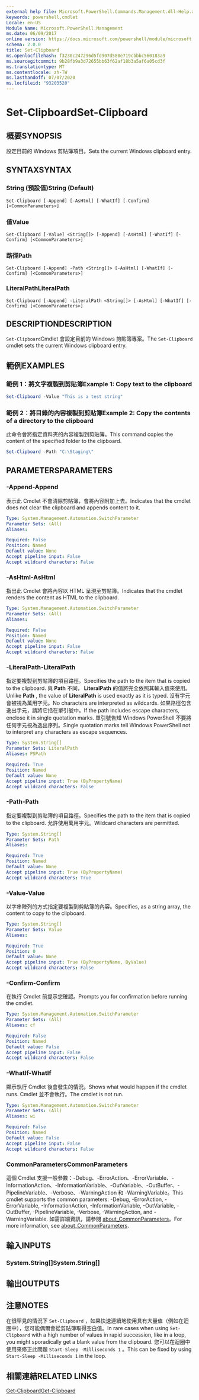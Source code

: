 ```yaml
---
external help file: Microsoft.PowerShell.Commands.Management.dll-Help.xml
keywords: powershell,cmdlet
Locale: en-US
Module Name: Microsoft.PowerShell.Management
ms.date: 06/09/2017
online version: https://docs.microsoft.com/powershell/module/microsoft.powershell.management/set-clipboard?view=powershell-5.1&WT.mc_id=ps-gethelp
schema: 2.0.0
title: Set-Clipboard
ms.openlocfilehash: f3230c247296d5fd907d580e719cbbbc560183a9
ms.sourcegitcommit: 9b28fb9a3d72655bb63f62af18b3a5af6a05cd3f
ms.translationtype: MT
ms.contentlocale: zh-TW
ms.lasthandoff: 07/07/2020
ms.locfileid: "93203520"
---
```

# <span data-ttu-id="8a0d6-103">Set-Clipboard</span><span class="sxs-lookup"><span data-stu-id="8a0d6-103">Set-Clipboard</span></span>

## <span data-ttu-id="8a0d6-104">概要</span><span class="sxs-lookup"><span data-stu-id="8a0d6-104">SYNOPSIS</span></span>
<span data-ttu-id="8a0d6-105">設定目前的 Windows 剪貼簿項目。</span><span class="sxs-lookup"><span data-stu-id="8a0d6-105">Sets the current Windows clipboard entry.</span></span>

## <span data-ttu-id="8a0d6-106">SYNTAX</span><span class="sxs-lookup"><span data-stu-id="8a0d6-106">SYNTAX</span></span>

### <span data-ttu-id="8a0d6-107">String (預設值)</span><span class="sxs-lookup"><span data-stu-id="8a0d6-107">String (Default)</span></span>

```
Set-Clipboard [-Append] [-AsHtml] [-WhatIf] [-Confirm] [<CommonParameters>]
```

### <span data-ttu-id="8a0d6-108">值</span><span class="sxs-lookup"><span data-stu-id="8a0d6-108">Value</span></span>

```
Set-Clipboard [-Value] <String[]> [-Append] [-AsHtml] [-WhatIf] [-Confirm] [<CommonParameters>]
```

### <span data-ttu-id="8a0d6-109">路徑</span><span class="sxs-lookup"><span data-stu-id="8a0d6-109">Path</span></span>

```
Set-Clipboard [-Append] -Path <String[]> [-AsHtml] [-WhatIf] [-Confirm] [<CommonParameters>]
```

### <span data-ttu-id="8a0d6-110">LiteralPath</span><span class="sxs-lookup"><span data-stu-id="8a0d6-110">LiteralPath</span></span>

```
Set-Clipboard [-Append] -LiteralPath <String[]> [-AsHtml] [-WhatIf] [-Confirm] [<CommonParameters>]
```

## <span data-ttu-id="8a0d6-111">DESCRIPTION</span><span class="sxs-lookup"><span data-stu-id="8a0d6-111">DESCRIPTION</span></span>

<span data-ttu-id="8a0d6-112">`Set-Clipboard`Cmdlet 會設定目前的 Windows 剪貼簿專案。</span><span class="sxs-lookup"><span data-stu-id="8a0d6-112">The `Set-Clipboard` cmdlet sets the current Windows clipboard entry.</span></span>

## <span data-ttu-id="8a0d6-113">範例</span><span class="sxs-lookup"><span data-stu-id="8a0d6-113">EXAMPLES</span></span>

### <span data-ttu-id="8a0d6-114">範例 1：將文字複製到剪貼簿</span><span class="sxs-lookup"><span data-stu-id="8a0d6-114">Example 1: Copy text to the clipboard</span></span>

```powershell
Set-Clipboard -Value "This is a test string"
```

### <span data-ttu-id="8a0d6-115">範例 2︰將目錄的內容複製到剪貼簿</span><span class="sxs-lookup"><span data-stu-id="8a0d6-115">Example 2: Copy the contents of a directory to the clipboard</span></span>

<span data-ttu-id="8a0d6-116">此命令會將指定資料夾的內容複製到剪貼簿。</span><span class="sxs-lookup"><span data-stu-id="8a0d6-116">This command copies the content of the specified folder to the clipboard.</span></span>

```powershell
Set-Clipboard -Path "C:\Staging\"
```

## <span data-ttu-id="8a0d6-117">PARAMETERS</span><span class="sxs-lookup"><span data-stu-id="8a0d6-117">PARAMETERS</span></span>

### <span data-ttu-id="8a0d6-118">-Append</span><span class="sxs-lookup"><span data-stu-id="8a0d6-118">-Append</span></span>

<span data-ttu-id="8a0d6-119">表示此 Cmdlet 不會清除剪貼簿，會將內容附加上去。</span><span class="sxs-lookup"><span data-stu-id="8a0d6-119">Indicates that the cmdlet does not clear the clipboard and appends content to it.</span></span>

```yaml
Type: System.Management.Automation.SwitchParameter
Parameter Sets: (All)
Aliases:

Required: False
Position: Named
Default value: None
Accept pipeline input: False
Accept wildcard characters: False
```

### <span data-ttu-id="8a0d6-120">-AsHtml</span><span class="sxs-lookup"><span data-stu-id="8a0d6-120">-AsHtml</span></span>

<span data-ttu-id="8a0d6-121">指出此 Cmdlet 會將內容以 HTML 呈現至剪貼簿。</span><span class="sxs-lookup"><span data-stu-id="8a0d6-121">Indicates that the cmdlet renders the content as HTML to the clipboard.</span></span>

```yaml
Type: System.Management.Automation.SwitchParameter
Parameter Sets: (All)
Aliases:

Required: False
Position: Named
Default value: None
Accept pipeline input: False
Accept wildcard characters: False
```

### <span data-ttu-id="8a0d6-122">-LiteralPath</span><span class="sxs-lookup"><span data-stu-id="8a0d6-122">-LiteralPath</span></span>

<span data-ttu-id="8a0d6-123">指定要複製到剪貼簿的項目路徑。</span><span class="sxs-lookup"><span data-stu-id="8a0d6-123">Specifies the path to the item that is copied to the clipboard.</span></span> <span data-ttu-id="8a0d6-124">與 **Path** 不同， **LiteralPath** 的值將完全依照其輸入值來使用。</span><span class="sxs-lookup"><span data-stu-id="8a0d6-124">Unlike **Path** , the value of **LiteralPath** is used exactly as it is typed.</span></span> <span data-ttu-id="8a0d6-125">沒有字元會被視為萬用字元。</span><span class="sxs-lookup"><span data-stu-id="8a0d6-125">No characters are interpreted as wildcards.</span></span> <span data-ttu-id="8a0d6-126">如果路徑包含逸出字元，請將它括在單引號中。</span><span class="sxs-lookup"><span data-stu-id="8a0d6-126">If the path includes escape characters, enclose it in single quotation marks.</span></span> <span data-ttu-id="8a0d6-127">單引號告知 Windows PowerShell 不要將任何字元視為逸出序列。</span><span class="sxs-lookup"><span data-stu-id="8a0d6-127">Single quotation marks tell Windows PowerShell not to interpret any characters as escape sequences.</span></span>

```yaml
Type: System.String[]
Parameter Sets: LiteralPath
Aliases: PSPath

Required: True
Position: Named
Default value: None
Accept pipeline input: True (ByPropertyName)
Accept wildcard characters: False
```

### <span data-ttu-id="8a0d6-128">-Path</span><span class="sxs-lookup"><span data-stu-id="8a0d6-128">-Path</span></span>

<span data-ttu-id="8a0d6-129">指定要複製到剪貼簿的項目路徑。</span><span class="sxs-lookup"><span data-stu-id="8a0d6-129">Specifies the path to the item that is copied to the clipboard.</span></span> <span data-ttu-id="8a0d6-130">允許使用萬用字元。</span><span class="sxs-lookup"><span data-stu-id="8a0d6-130">Wildcard characters are permitted.</span></span>

```yaml
Type: System.String[]
Parameter Sets: Path
Aliases:

Required: True
Position: Named
Default value: None
Accept pipeline input: True (ByPropertyName)
Accept wildcard characters: True
```

### <span data-ttu-id="8a0d6-131">-Value</span><span class="sxs-lookup"><span data-stu-id="8a0d6-131">-Value</span></span>

<span data-ttu-id="8a0d6-132">以字串陣列的方式指定要複製到剪貼簿的內容。</span><span class="sxs-lookup"><span data-stu-id="8a0d6-132">Specifies, as a string array, the content to copy to the clipboard.</span></span>

```yaml
Type: System.String[]
Parameter Sets: Value
Aliases:

Required: True
Position: 0
Default value: None
Accept pipeline input: True (ByPropertyName, ByValue)
Accept wildcard characters: False
```

### <span data-ttu-id="8a0d6-133">-Confirm</span><span class="sxs-lookup"><span data-stu-id="8a0d6-133">-Confirm</span></span>

<span data-ttu-id="8a0d6-134">在執行 Cmdlet 前提示您確認。</span><span class="sxs-lookup"><span data-stu-id="8a0d6-134">Prompts you for confirmation before running the cmdlet.</span></span>

```yaml
Type: System.Management.Automation.SwitchParameter
Parameter Sets: (All)
Aliases: cf

Required: False
Position: Named
Default value: False
Accept pipeline input: False
Accept wildcard characters: False
```

### <span data-ttu-id="8a0d6-135">-WhatIf</span><span class="sxs-lookup"><span data-stu-id="8a0d6-135">-WhatIf</span></span>

<span data-ttu-id="8a0d6-136">顯示執行 Cmdlet 後會發生的情況。</span><span class="sxs-lookup"><span data-stu-id="8a0d6-136">Shows what would happen if the cmdlet runs.</span></span> <span data-ttu-id="8a0d6-137">Cmdlet 並不會執行。</span><span class="sxs-lookup"><span data-stu-id="8a0d6-137">The cmdlet is not run.</span></span>

```yaml
Type: System.Management.Automation.SwitchParameter
Parameter Sets: (All)
Aliases: wi

Required: False
Position: Named
Default value: False
Accept pipeline input: False
Accept wildcard characters: False
```

### <span data-ttu-id="8a0d6-138">CommonParameters</span><span class="sxs-lookup"><span data-stu-id="8a0d6-138">CommonParameters</span></span>

<span data-ttu-id="8a0d6-139">這個 Cmdlet 支援一般參數：-Debug、-ErrorAction、-ErrorVariable、-InformationAction、-InformationVariable、-OutVariable、-OutBuffer、-PipelineVariable、-Verbose、-WarningAction 和 -WarningVariable。</span><span class="sxs-lookup"><span data-stu-id="8a0d6-139">This cmdlet supports the common parameters: -Debug, -ErrorAction, -ErrorVariable, -InformationAction, -InformationVariable, -OutVariable, -OutBuffer, -PipelineVariable, -Verbose, -WarningAction, and -WarningVariable.</span></span> <span data-ttu-id="8a0d6-140">如需詳細資訊，請參閱 [about_CommonParameters](https://go.microsoft.com/fwlink/?LinkID=113216)。</span><span class="sxs-lookup"><span data-stu-id="8a0d6-140">For more information, see [about_CommonParameters](https://go.microsoft.com/fwlink/?LinkID=113216).</span></span>

## <span data-ttu-id="8a0d6-141">輸入</span><span class="sxs-lookup"><span data-stu-id="8a0d6-141">INPUTS</span></span>

### <span data-ttu-id="8a0d6-142">System.String[]</span><span class="sxs-lookup"><span data-stu-id="8a0d6-142">System.String[]</span></span>

## <span data-ttu-id="8a0d6-143">輸出</span><span class="sxs-lookup"><span data-stu-id="8a0d6-143">OUTPUTS</span></span>

## <span data-ttu-id="8a0d6-144">注意</span><span class="sxs-lookup"><span data-stu-id="8a0d6-144">NOTES</span></span>

<span data-ttu-id="8a0d6-145">在很罕見的情況下 `Set-Clipboard` ，如果快速連續地使用具有大量值（例如在迴圈中），您可能偶爾會從剪貼簿取得空白值。</span><span class="sxs-lookup"><span data-stu-id="8a0d6-145">In rare cases when using `Set-Clipboard` with a high number of values in rapid succession, like in a loop, you might sporadically get a blank value from the clipboard.</span></span> <span data-ttu-id="8a0d6-146">您可以在迴圈中使用來修正此問題 `Start-Sleep -Milliseconds 1` 。</span><span class="sxs-lookup"><span data-stu-id="8a0d6-146">This can be fixed by using `Start-Sleep -Milliseconds 1` in the loop.</span></span>

## <span data-ttu-id="8a0d6-147">相關連結</span><span class="sxs-lookup"><span data-stu-id="8a0d6-147">RELATED LINKS</span></span>

[<span data-ttu-id="8a0d6-148">Get-Clipboard</span><span class="sxs-lookup"><span data-stu-id="8a0d6-148">Get-Clipboard</span></span>](Get-Clipboard.md)
